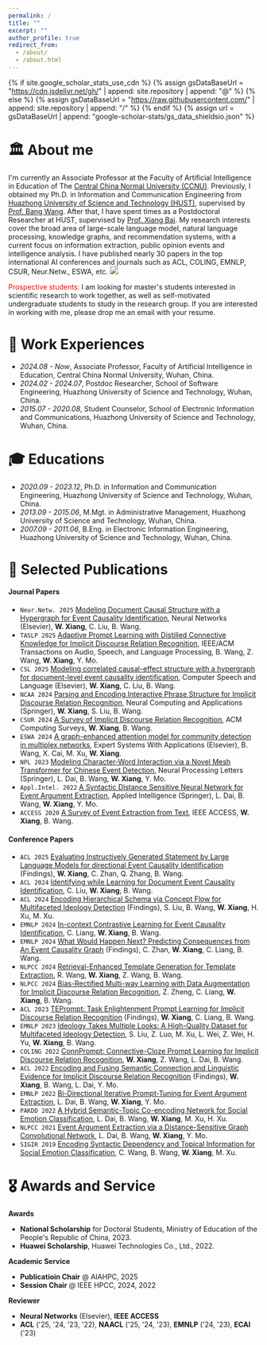```yaml
---
permalink: /
title: ""
excerpt: ""
author_profile: true
redirect_from: 
  - /about/
  - /about.html
---
```


{% if site.google_scholar_stats_use_cdn %}
{% assign gsDataBaseUrl = "https://cdn.jsdelivr.net/gh/" | append: site.repository | append: "@" %}
{% else %}
{% assign gsDataBaseUrl = "https://raw.githubusercontent.com/" | append: site.repository | append: "/" %}
{% endif %}
{% assign url = gsDataBaseUrl | append: "google-scholar-stats/gs_data_shieldsio.json" %}


<span class='anchor' id='about-me'></span>
# 🏛️ About me
I'm currently an Associate Professor at the Faculty of Artificial Intelligence in Education of The [Central China Normal University (CCNU)](https://www.ccnu.edu.cn/). Previously, I obtained my Ph.D. in Information and Communication Engineering from [Huazhong University of Science and Technology (HUST)](https://www.hust.edu.cn), supervised by [Prof. Bang Wang](https://eic.hust.edu.cn/teacher/wangbang/index.htm). After that, I have spent times as a Postdoctoral Researcher at HUST, supervised by [Prof. Xiang Bai](http://faculty.hust.edu.cn/baixiang/zh_CN/more/1412472/jsjjgd/index.htm). My research interests cover the broad area of large-scale language model, natural language processing, knowledge graphs, and recommendation systems, with a current focus on information extraction, public opinion events and intelligence analysis. I have published nearly 30 papers in the top international AI conferences and journals such as ACL, COLING, EMNLP, CSUR, Neur.Netw., ESWA, etc. <a href="https://scholar.google.com/citations?user=YrcnOxYAAAAJ"><img src="https://img.shields.io/endpoint?logo=Google%20Scholar&url=https%3A%2F%2Fcdn.jsdelivr.net%2Fgh%2FJason-Xiang5231%2FJason-Xiang5231.github.io@google-scholar-stats%2Fgs_data_shieldsio.json&labelColor=f6f6f6&color=9cf&style=flat&label=citations"></a>

<span style="color: red;">Prospective students:</span> I am looking for master's students interested in scientific research to work together, as well as self-motivated undergraduate students to study in the research group. If you are interested in working with me, please drop me an email with your resume.

# 💼 Work Experiences
- *2024.08 - Now*, Associate Professor, Faculty of Artificial Intelligence in Education, Central China Normal University, Wuhan, China.
- *2024.02 - 2024.07*, Postdoc Researcher, School of Software Engineering, Huazhong University of Science and Technology, Wuhan, China.
- *2015.07 - 2020.08*, Student Counselor, School of Electronic Information and Communications, Huazhong University of Science and Technology, Wuhan, China.

# 🎓 Educations
- *2020.09 - 2023.12*, Ph.D. in Information and Communication Engineering, Huazhong University of Science and Technology, Wuhan, China.
- *2013.09 - 2015.06*, M.Mgt. in Administrative Management, Huazhong University of Science and Technology, Wuhan, China.
- *2007.09 - 2011.06*, B.Eng. in Electronic Information Engineering, Huazhong University of Science and Technology, Wuhan, China.

# 📝 Selected Publications 
#### Journal Papers
- ``Neur.Netw. 2025`` [Modeling Document Causal Structure with a Hypergraph for Event Causality Identification](https://Jason-Xiang5231.github.io), Neural Networks (Elsevier), **W. Xiang**, C. Liu, B. Wang.
- ``TASLP 2025`` [Adaptive Prompt Learning with Distilled Connective Knowledge for Implicit Discourse Relation Recognition](https://Jason-Xiang5231.github.io), IEEE/ACM Transactions on Audio, Speech, and Language Processing, B. Wang, Z. Wang, **W. Xiang**, Y. Mo.
- ``CSL 2025`` [Modeling correlated causal-effect structure with a hypergraph for document-level event causality identification](https://Jason-Xiang5231.github.io), Computer Speech and Language (Elsevier), **W. Xiang**, C. Liu, B. Wang.
- ``NCAA 2024`` [Parsing and Encoding Interactive Phrase Structure for Implicit Discourse Relation Recognition](https://Jason-Xiang5231.github.io), Neural Computing and Applications (Springer), **W. Xiang**, S. Liu, B. Wang.
- ``CSUR 2024`` [A Survey of Implicit Discourse Relation Recognition](https://Jason-Xiang5231.github.io), ACM Computing Surveys, **W. Xiang**, B. Wang.
- ``ESWA 2024`` [A graph-enhanced attention model for community detection in multiplex networks](https://Jason-Xiang5231.github.io), Expert Systems With Applications (Elsevier), B. Wang, X. Cai, M. Xu, **W. Xiang**.
- ``NPL 2023`` [Modeling Character-Word Interaction via a Novel Mesh Transformer for Chinese Event Detection](https://Jason-Xiang5231.github.io), Neural Processing Letters (Springer), L. Dai, B. Wang, **W. Xiang**, Y. Mo.
- ``Appl.Intel. 2022`` [A Syntactic Distance Sensitive Neural Network for Event Argument Extraction](https://Jason-Xiang5231.github.io), Applied Intelligence (Springer), L. Dai, B. Wang, **W. Xiang**, Y. Mo.
- ``ACCESS 2020`` [A Survey of Event Extraction from Text](https://Jason-Xiang5231.github.io), IEEE ACCESS, **W. Xiang**, B. Wang. 
  
#### Conference Papers
- ``ACL 2025`` [Evaluating Instructively Generated Statement by Large Language Models for directional Event Causality Identification](https://Jason-Xiang5231.github.io) (Findings), **W. Xiang**, C. Zhan, Q. Zhang, B. Wang.
- ``ACL 2024`` [Identifying while Learning for Document Event Causality Identification](https://Jason-Xiang5231.github.io), C. Liu, **W. Xiang**, B. Wang.
- ``ACL 2024`` [Encoding Hierarchical Schema via Concept Flow for Multifaceted Ideology Detection](https://Jason-Xiang5231.github.io) (Findings), S. Liu, B. Wang, **W. Xiang**, H. Xu, M. Xu. 
- ``EMNLP 2024`` [In-context Contrastive Learning for Event Causality Identification](https://Jason-Xiang5231.github.io), C. Liang, **W. Xiang**, B. Wang.
- ``EMNLP 2024`` [What Would Happen Next? Predicting Consequences from An Event Causality Graph](https://Jason-Xiang5231.github.io) (Findings), C. Zhan, **W. Xiang**, C. Liang, B. Wang.
- ``NLPCC 2024`` [Retrieval-Enhanced Template Generation for Template Extraction](https://Jason-Xiang5231.github.io), R. Wang, **W. Xiang**, Z. Wang, B. Wang.
- ``NLPCC 2024`` [Bias-Rectified Multi-way Learning with Data Augmentation for Implicit Discourse Relation Recognition](https://Jason-Xiang5231.github.io), Z. Zheng, C. Liang, **W. Xiang**, B. Wang.
- ``ACL 2023`` [TEPrompt: Task Enlightenment Prompt Learning for Implicit Discourse Relation Recognition](https://Jason-Xiang5231.github.io) (Findings), **W. Xiang**, C. Liang, B. Wang.
- ``EMNLP 2023`` [Ideology Takes Multiple Looks: A High-Quality Dataset for Multifaceted Ideology Detection](https://Jason-Xiang5231.github.io), S. Liu, Z. Luo, M. Xu, L. Wei, Z. Wei, H. Yu, **W. Xiang**, B. Wang.
- ``COLING 2022`` [ConnPrompt: Connective-Cloze Prompt Learning for Implicit Discourse Relation Recognition](https://Jason-Xiang5231.github.io), **W. Xiang**, Z. Wang, L. Dai, B. Wang.
- ``ACL 2022`` [Encoding and Fusing Semantic Connection and Linguistic Evidence for Implicit Discourse Relation Recognition](https://Jason-Xiang5231.github.io) (Findings), **W. Xiang**, B. Wang, L. Dai, Y. Mo.
- ``EMNLP 2022`` [Bi-Directional Iterative Prompt-Tuning for Event Argument Extraction](https://Jason-Xiang5231.github.io), L. Dai, B. Wang, **W. Xiang**, Y. Mo. 
- ``PAKDD 2022`` [A Hybrid Semantic-Topic Co-encoding Network for Social Emotion Classification](https://Jason-Xiang5231.github.io), L. Dai, B. Wang, **W. Xiang**, M. Xu, H. Xu. 
- ``NLPCC 2021`` [Event Argument Extraction via a Distance-Sensitive Graph Convolutional Network](https://Jason-Xiang5231.github.io), L. Dai, B. Wang, **W. Xiang**, Y. Mo. 
- ``SIGIR 2019`` [Encoding Syntactic Dependency and Topical Information for Social Emotion Classification](https://Jason-Xiang5231.github.io), C. Wang, B. Wang, **W. Xiang**, M. Xu.

<span class='anchor' id='awards-and-service'></span>
# 🎖️ Awards and Service

**Awards**
- **National Scholarship** for Doctoral Students, Ministry of Education of the People's Republic of China, 2023. 
- **Huawei Scholarship**, Huawei Technologies Co., Ltd., 2022. 

**Academic Service**
- **Publicatioin Chair** @ AIAHPC, 2025
- **Session Chair**  @ IEEE HPCC, 2024, 2022

**Reviewer**
- **Neural Networks** (Elsevier), **IEEE ACCESS**
- **ACL** ('25, '24, '23, '22), **NAACL** ('25, '24, '23), **EMNLP** ('24, '23), **ECAI** ('23)

